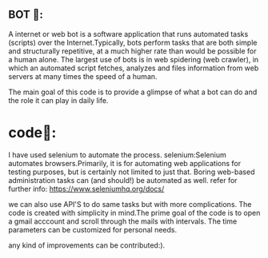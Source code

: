 ## BOT :space_invader::

A internet or web bot is a software application that runs automated tasks (scripts) over the Internet.Typically, bots perform tasks that are both simple and structurally repetitive, at a much higher rate than would be possible for a human alone. The largest use of bots is in web spidering (web crawler), in which an automated script fetches, analyzes and files information from web servers at many times the speed of a human.


The main goal of this code is to provide a glimpse of what a bot can do and the role it can play in daily life.
# code:page_facing_up::
I have used selenium to automate the process.
    selenium:Selenium automates browsers.Primarily, it is for automating web applications for testing purposes, but is certainly not limited to just that. Boring web-based administration tasks can (and should!) be automated as well.
    refer for further info: https://www.seleniumhq.org/docs/
    
 we can also use API'S to do same tasks but with more complications.
 The code is created with simplicity in mind.The prime goal of the code is to open a gmail acccount and scroll through the mails
 with intervals.
 The time parameters can be customized for personal needs.
 
any kind of improvements can be contributed:).

 
 
 
    
                                    
